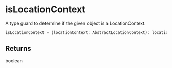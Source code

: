 # isLocationContext

A type guard to determine if the given object is a LocationContext.

```typescript
isLocationContext = (locationContext: AbstractLocationContext): locationContext is AnyLocationContext => boolean
```

## Returns
boolean

